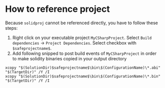 ﻿# How to reference project

Because `solidproj` cannot be referenced directly, you have to follow these steps:

1. Right click on your executable project `MyCSharpProject`. Select `Build dependencies` -> `Project Dependencies`. Select checkbox with `$safeprojectname$`.
2. Add following snipped to post build events of `MyCSharpProject` in order to make solidity binaries copied in your output directory
```
xcopy "$(SolutionDir)$safeprojectname$\bin\$(ConfigurationName)\*.abi" "$(TargetDir)" /Y /I
xcopy "$(SolutionDir)$safeprojectname$\bin\$(ConfigurationName)\*.bin" "$(TargetDir)" /Y /I
```
